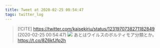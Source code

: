 ```yaml
---
title: Tweet at 2020-02-25 00:54:47
tags: twitter_log
---
```


> [!CITE] https://twitter.com/kaisekiriu/status/1231970738271182849 (2020-02-25 00:54:47)
> ![](https://twitter.com/kaisekiriu/status/1231970738271182849)
> あとはウイルスのボルティモア分類とか。
> https://t.co/8Z6kfJfp2h
